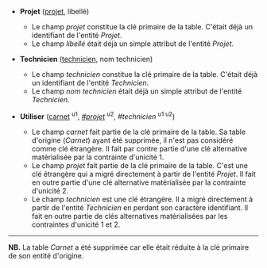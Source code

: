 - **Projet** (<ins>projet</ins>, libellé)
  - Le champ _projet_ constitue la clé primaire de la table. C'était déjà un identifiant de l'entité _Projet_.
  - Le champ _libellé_ était déjà un simple attribut de l'entité _Projet_.

- **Technicien** (<ins>technicien</ins>, nom technicien)
  - Le champ _technicien_ constitue la clé primaire de la table. C'était déjà un identifiant de l'entité _Technicien_.
  - Le champ _nom technicien_ était déjà un simple attribut de l'entité _Technicien_.

- **Utiliser** (<ins>carnet</ins> <sup>u1</sup>, <ins>_#projet_</ins> <sup>u2</sup>, _#technicien_ <sup>u1 u2</sup>)
  - Le champ _carnet_ fait partie de la clé primaire de la table. Sa table d'origine (_Carnet_) ayant été supprimée, il n'est pas considéré comme clé étrangère. Il fait par contre partie d'une clé alternative matérialisée par la contrainte d'unicité 1.
  - Le champ _projet_ fait partie de la clé primaire de la table. C'est une clé étrangère qui a migré directement à partir de l'entité _Projet_. Il fait en outre partie d'une clé alternative matérialisée par la contrainte d'unicité 2.
  - Le champ _technicien_ est une clé étrangère. Il a migré directement à partir de l'entité _Technicien_ en perdant son caractère identifiant. Il fait en outre partie de clés alternatives matérialisées par les contraintes d'unicité 1 et 2.

----


**NB.** La table _Carnet_ a été supprimée car elle était réduite à la clé primaire de son entité d'origine.
